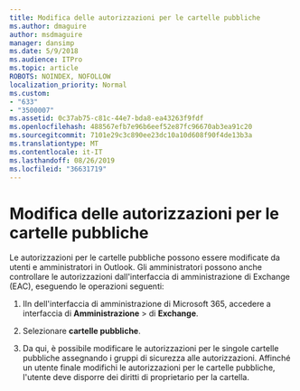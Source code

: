 ```yaml
---
title: Modifica delle autorizzazioni per le cartelle pubbliche
ms.author: dmaguire
author: msdmaguire
manager: dansimp
ms.date: 5/9/2018
ms.audience: ITPro
ms.topic: article
ROBOTS: NOINDEX, NOFOLLOW
localization_priority: Normal
ms.custom:
- "633"
- "3500007"
ms.assetid: 0c37ab75-c81c-44e7-bda8-ea43263f9fdf
ms.openlocfilehash: 488567efb7e96b6eef52e87fc96670ab3ea91c20
ms.sourcegitcommit: 7101e29c3c890ee23dc10a10d608f90f4de13b3a
ms.translationtype: MT
ms.contentlocale: it-IT
ms.lasthandoff: 08/26/2019
ms.locfileid: "36631719"
---
```

# <a name="changing-public-folder-permissions"></a>Modifica delle autorizzazioni per le cartelle pubbliche

Le autorizzazioni per le cartelle pubbliche possono essere modificate da utenti e amministratori in Outlook. Gli amministratori possono anche controllare le autorizzazioni dall'interfaccia di amministrazione di Exchange (EAC), eseguendo le operazioni seguenti:
  
1. IIn dell'interfaccia di amministrazione di Microsoft 365, accedere a interfaccia di **Amministrazione** \> di **Exchange**.

2. Selezionare **cartelle pubbliche**.

3. Da qui, è possibile modificare le autorizzazioni per le singole cartelle pubbliche assegnando i gruppi di sicurezza alle autorizzazioni. Affinché un utente finale modifichi le autorizzazioni per le cartelle pubbliche, l'utente deve disporre dei diritti di proprietario per la cartella.
